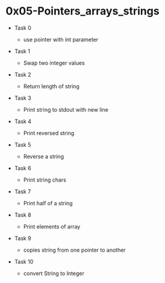 # 0x05-Pointers_arrays_strings
- Task 0
	- use pointer with int parameter

- Task 1
	- Swap two integer values

- Task 2
	- Return length of string

- Task 3
	- Print string to stdout with new line

- Task 4
	- Print reversed string

- Task 5
	- Reverse a string

- Task 6
	- Print string chars

- Task 7
	- Print half of a string

- Task 8
	- Print elements of array

- Task 9
	- copies string from one pointer to another

- Task 10
	- convert String to Integer
